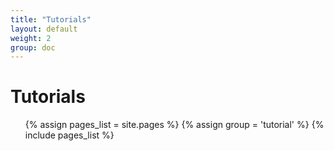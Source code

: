 ```yaml
---
title: "Tutorials"
layout: default
weight: 2
group: doc
---
```


# Tutorials

<ul>
  {% assign pages_list = site.pages  %}
  {% assign group = 'tutorial' %}
  {% include pages_list %}
</ul>
